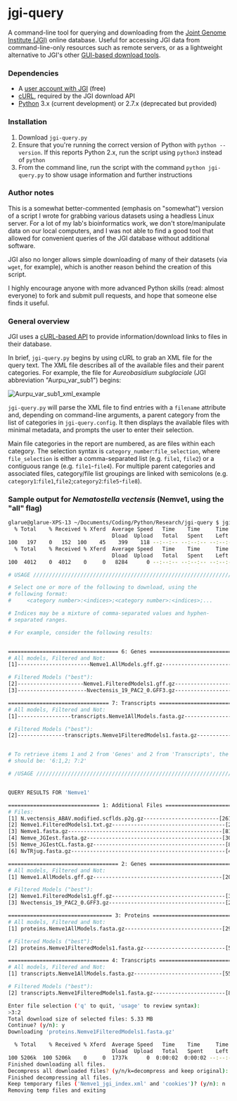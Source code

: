 # jgi-query
A command-line tool for querying and downloading from the [Joint Genome Institute (JGI)](http://genome.jgi-psf.org/) online database. Useful for accessing JGI data from command-line-only resources such as remote servers, or as a lightweight alternative to JGI's other [GUI-based download tools](http://genome.jgi-psf.org/help/download.jsf).

### Dependencies
- A [user account with JGI](http://contacts.jgi-psf.org/registration/new) (free)
- [cURL](http://curl.haxx.se/), required by the JGI download API
- [Python](https://www.python.org/downloads/) 3.x (current development) or 2.7.x (deprecated but provided)

### Installation
1. Download `jgi-query.py`
2. Ensure that you're running the correct version of Python with `python --version`. If this reports Python 2.x, run the script using `python3` instead of `python`
3. From the command line, run the script with the command `python jgi-query.py` to show usage information and further instructions

### Author notes
This is a somewhat better-commented (emphasis on "somewhat") version of a script I wrote for grabbing various datasets using a headless Linux server. For a lot of my lab's bioinformatics work, we don't store/manipulate data on our local computers, and I was not able to find a good tool that allowed for convenient queries of the JGI database without additional software.

JGI also no longer allows simple downloading of many of their datasets (via `wget`, for example), which is another reason behind the creation of this script.

I highly encourage anyone with more advanced Python skills (read: almost everyone) to fork and submit pull requests, and hope that someone else finds it useful.

### General overview
JGI uses a [cURL-based API](https://docs.google.com/document/d/1UXovE52y1ab8dZVa-LYNJtgUVgK55nHSQR3HQEJJ5-A/view) to provide information/download links to files in their database.

In brief, `jgi-query.py` begins by using cURL to grab an XML file for the query text. The XML file describes all of the available files and their parent categories. For example, the file for *Aureobasidium subglaciale* (JGI abbreviation "Aurpu_var_sub1") begins:

![Aurpu_var_sub1_xml_example](http://i.imgur.com/4nImnxx.png)

`jgi-query.py` will parse the XML file to find entries with a `filename` attribute and, depending on command-line arguments, a parent category from the list of categories in `jgi-query.config`. It then displays the available files with minimal metadata, and prompts the user to enter their selection.

Main file categories in the report are numbered, as are files within each category. The selection syntax is `category_number`:`file_selection`, where `file_selection` is either a comma-separated list (e.g. `file1`, `file2`) or a contiguous range (e.g. `file1`-`file4`). For multiple parent categories and associated files, category/file list groupings are linked with semicolons (e.g. `category1`:`file1`,`file2`;`category2`:`file5`-`file8`).

### Sample output for _Nematostella vectensis_ (Nemve1, using the "all" flag)
```bash
glarue@glarue-XPS-13 ~/Documents/Coding/Python/Research/jgi-query $ jgi-query.py Nemve1 -a
  % Total    % Received % Xferd  Average Speed   Time    Time     Time  Current
                                 Dload  Upload   Total   Spent    Left  Speed
100   197    0   152  100    45    399    118 --:--:-- --:--:-- --:--:--   425
  % Total    % Received % Xferd  Average Speed   Time    Time     Time  Current
                                 Dload  Upload   Total   Spent    Left  Speed
100  4012    0  4012    0     0   8284      0 --:--:-- --:--:-- --:--:--  9056

# USAGE ///////////////////////////////////////////////////////////////////////

# Select one or more of the following to download, using the
# following format:
#     <category number>:<indices>;<category number>:<indices>;...

# Indices may be a mixture of comma-separated values and hyphen-
# separated ranges.

# For example, consider the following results:


=================================== 6: Genes ===================================
# All models, Filtered and Not:
[1]-----------------------Nemve1.AllModels.gff.gz------------------------(20 MB)

# Filtered Models ("best"):
[2]---------------------Nemve1.FilteredModels1.gff.gz---------------------(3 MB)
[3]----------------------Nvectensis_19_PAC2_0.GFF3.gz---------------------(2 MB)

================================ 7: Transcripts ================================
# All models, Filtered and Not:
[1]-----------------transcripts.Nemve1AllModels.fasta.gz-----------------(55 MB)

# Filtered Models ("best"):
[2]---------------transcripts.Nemve1FilteredModels1.fasta.gz--------------(8 MB)


# To retrieve items 1 and 2 from 'Genes' and 2 from 'Transcripts', the query
# should be: '6:1,2; 7:2'

# /USAGE //////////////////////////////////////////////////////////////////////


QUERY RESULTS FOR 'Nemve1'

============================= 1: Additional Files ==============================
# Files:
[1] N.vectensis_ABAV.modified.scflds.p2g.gz------------------------[261 KB|2012]
[2] Nemve1.FilteredModels1.txt.gz------------------------------------[2 MB|2012]
[3] Nemve1.fasta.gz-------------------------------------------------[81 MB|2005]
[4] Nemve_JGIest.fasta.gz-------------------------------------------[30 MB|2012]
[5] Nemve_JGIestCL.fasta.gz------------------------------------------[8 MB|2012]
[6] NvTRjug.fasta.gz-------------------------------------------------[4 KB|2012]

=================================== 2: Genes ===================================
# All models, Filtered and Not:
[1] Nemve1.AllModels.gff.gz-----------------------------------------[20 MB|2012]

# Filtered Models ("best"):
[2] Nemve1.FilteredModels1.gff.gz------------------------------------[3 MB|2012]
[3] Nvectensis_19_PAC2_0.GFF3.gz-------------------------------------[2 MB|2012]

================================= 3: Proteins ==================================
# All models, Filtered and Not:
[1] proteins.Nemve1AllModels.fasta.gz-------------------------------[29 MB|2012]

# Filtered Models ("best"):
[2] proteins.Nemve1FilteredModels1.fasta.gz--------------------------[5 MB|2012]

================================ 4: Transcripts ================================
# All models, Filtered and Not:
[1] transcripts.Nemve1AllModels.fasta.gz----------------------------[55 MB|2012]

# Filtered Models ("best"):
[2] transcripts.Nemve1FilteredModels1.fasta.gz-----------------------[8 MB|2012]

Enter file selection ('q' to quit, 'usage' to review syntax):
>3:2
Total download size of selected files: 5.33 MB
Continue? (y/n): y
Downloading 'proteins.Nemve1FilteredModels1.fasta.gz'

  % Total    % Received % Xferd  Average Speed   Time    Time     Time  Current
                                 Dload  Upload   Total   Spent    Left  Speed
100 5206k  100 5206k    0     0  1737k      0  0:00:02  0:00:02 --:--:-- 1753k
Finished downloading all files.
Decompress all downloaded files? (y/n/k=decompress and keep original): y
Finished decompressing all files.
Keep temporary files ('Nemve1_jgi_index.xml' and 'cookies')? (y/n): n
Removing temp files and exiting
```

